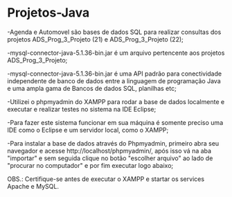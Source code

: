 # Projetos-Java

-Agenda e Automovel são bases de dados SQL para realizar consultas dos projetos ADS_Prog_3_Projeto (21) e ADS_Prog_3_Projeto (22);

-mysql-connector-java-5.1.36-bin.jar é um arquivo pertencente aos projetos ADS_Prog_3_Projeto;

-mysql-connector-java-5.1.36-bin.jar é uma API padrão para conectividade independente de banco de dados entre a linguagem de programação Java e uma ampla gama de Bancos de dados SQL, planilhas etc;

-Utilizei o phpmyadmin do XAMPP para rodar a base de dados localmente e executar e realizar testes no sistema na IDE Eclipse;

-Para fazer este sistema funcionar em sua máquina é somente preciso uma IDE como o Eclipse e um servidor local, como o XAMPP;

-Para instalar a base de dados através do Phpmyadmin, primeiro abra seu navegador e acesse http://localhost/phpmyadmin/, após isso vá na aba "importar" e sem seguida clique no botão "escolher arquivo" ao lado de "procurar no computador" e por fim executar logo abaixo;

OBS.: Certifique-se antes de executar o XAMPP e startar os services Apache e MySQL.

